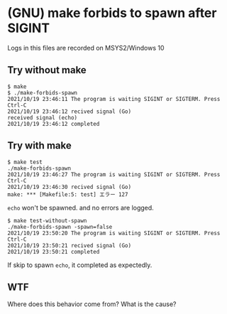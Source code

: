 # (GNU) make forbids to spawn after SIGINT

Logs in this files are recorded on MSYS2/Windows 10

## Try without make

```console
$ make
$ ./make-forbids-spawn
2021/10/19 23:46:11 The program is waiting SIGINT or SIGTERM. Press Ctrl-C
2021/10/19 23:46:12 recived signal (Go)
received signal (echo)
2021/10/19 23:46:12 completed
```

## Try with make

```console
$ make test
./make-forbids-spawn
2021/10/19 23:46:27 The program is waiting SIGINT or SIGTERM. Press Ctrl-C
2021/10/19 23:46:30 recived signal (Go)
make: *** [Makefile:5: test] エラー 127
```

`echo` won't be spawned. and no errors are logged.

```console
$ make test-without-spawn
./make-forbids-spawn -spawn=false
2021/10/19 23:50:20 The program is waiting SIGINT or SIGTERM. Press Ctrl-C
2021/10/19 23:50:21 recived signal (Go)
2021/10/19 23:50:21 completed
```

If skip to spawn `echo`, it completed as expectedly.

## WTF

Where does this behavior come from?
What is the cause?
